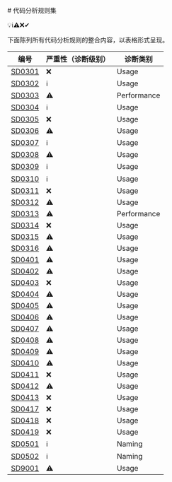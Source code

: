 ﻿﻿# 代码分析规则集

💡ℹ⚠❌✔

下面陈列所有代码分析规则的整合内容，以表格形式呈现。

| 编号                        | 严重性（诊断级别） | 诊断类别    |
| --------------------------- | ------------------ | ----------- |
| [SD0301](rules/Rule-SD0301) | ❌                  | Usage       |
| [SD0302](rules/Rule-SD0302) | ℹ                  | Usage       |
| [SD0303](rules/Rule-SD0303) | ⚠                  | Performance |
| [SD0304](rules/Rule-SD0304) | ℹ                  | Usage       |
| [SD0305](rules/Rule-SD0305) | ❌                  | Usage       |
| [SD0306](rules/Rule-SD0306) | ⚠                  | Usage       |
| [SD0307](rules/Rule-SD0307) | ℹ                  | Usage       |
| [SD0308](rules/Rule-SD0308) | ⚠                  | Usage       |
| [SD0309](rules/Rule-SD0309) | ℹ                  | Usage       |
| [SD0310](rules/Rule-SD0310) | ℹ                  | Usage       |
| [SD0311](rules/Rule-SD0311) | ❌                  | Usage       |
| [SD0312](rules/Rule-SD0312) | ⚠                  | Usage       |
| [SD0313](rules/Rule-SD0313) | ⚠                  | Performance |
| [SD0314](rules/Rule-SD0314) | ❌                  | Usage       |
| [SD0315](rules/Rule-SD0315) | ⚠                  | Usage       |
| [SD0316](rules/Rule-SD0316) | ⚠                  | Usage       |
| [SD0401](rules/Rule-SD0401) | ⚠                  | Usage       |
| [SD0402](rules/Rule-SD0402) | ⚠                  | Usage       |
| [SD0403](rules/Rule-SD0403) | ❌                  | Usage       |
| [SD0404](rules/Rule-SD0404) | ⚠                  | Usage       |
| [SD0405](rules/Rule-SD0405) | ⚠                  | Usage       |
| [SD0406](rules/Rule-SD0406) | ⚠                  | Usage       |
| [SD0407](rules/Rule-SD0407) | ⚠                  | Usage       |
| [SD0408](rules/Rule-SD0408) | ⚠                  | Usage       |
| [SD0409](rules/Rule-SD0409) | ⚠                  | Usage       |
| [SD0410](rules/Rule-SD0410) | ⚠                  | Usage       |
| [SD0411](rules/Rule-SD0411) | ❌                  | Usage       |
| [SD0412](rules/Rule-SD0412) | ⚠                  | Usage       |
| [SD0413](rules/Rule-SD0413) | ❌                  | Usage       |
| [SD0417](rules/Rule-SD0417) | ❌                  | Usage       |
| [SD0418](rules/Rule-SD0418) | ❌                  | Usage       |
| [SD0419](rules/Rule-SD0419) | ❌                  | Usage       |
| [SD0501](rules/Rule-SD0501) | ℹ                  | Naming      |
| [SD0502](rules/Rule-SD0502) | ℹ                  | Naming      |
| [SD9001](rules/Rule-SD9001) | ⚠                  | Usage       |